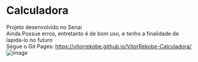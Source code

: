 # Calculadora
Projeto desenvolvido no Senai
<br>
Ainda Possue erros, entretanto é de bom uso, e tenho a finalidade de lapida-lo no futuro<br>
Segue o Git Pages: https://vitorrekobe.github.io/VitorRekobe-Calculadora/
![image](https://user-images.githubusercontent.com/98287250/201529572-8a8a8c33-df4d-4872-8502-8885898a4dc4.png)

